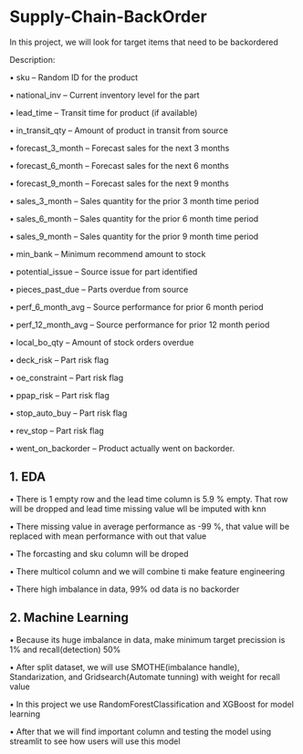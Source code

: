 # Supply-Chain-BackOrder
In this project, we will look for target items that need to be backordered

Description:

• sku – Random ID for the product

• national_inv – Current inventory level for the part

• lead_time – Transit time for product (if available)

• in_transit_qty – Amount of product in transit from source

• forecast_3_month – Forecast sales for the next 3 months

• forecast_6_month – Forecast sales for the next 6 months

• forecast_9_month – Forecast sales for the next 9 months

• sales_3_month – Sales quantity for the prior 3 month time period

• sales_6_month – Sales quantity for the prior 6 month time period

• sales_9_month – Sales quantity for the prior 9 month time period

• min_bank – Minimum recommend amount to stock

• potential_issue – Source issue for part identified

• pieces_past_due – Parts overdue from source

• perf_6_month_avg – Source performance for prior 6 month period

• perf_12_month_avg – Source performance for prior 12 month period

• local_bo_qty – Amount of stock orders overdue

• deck_risk – Part risk flag

• oe_constraint – Part risk flag

• ppap_risk – Part risk flag

• stop_auto_buy – Part risk flag

• rev_stop – Part risk flag

• went_on_backorder – Product actually went on backorder.

## 1. EDA
• There is 1 empty row and the lead time column is 5.9 % empty. That row will be dropped and lead time missing value wll be imputed with knn

• There missing value in average performance as -99 %, that value will be replaced with mean performance with out that value

• The forcasting and sku column will be droped

• There multicol column and we will combine ti make feature engineering

• There high imbalance in data, 99% od data is no backorder

## 2. Machine Learning 
• Because its huge imbalance in data, make minimum target precission is 1% and recall(detection) 50%

• After split dataset, we will use SMOTHE(imbalance handle), Standarization, and Gridsearch(Automate tunning) with weight for recall value

• In this project we use RandomForestClassification and XGBoost for model learning

• After that we will find important column and testing the model using streamlit to see how users will use this model




